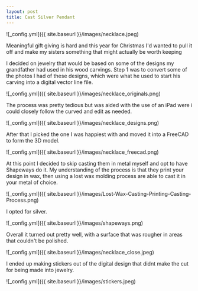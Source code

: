 ```yaml
---
layout: post
title: Cast Silver Pendant
---
```


![_config.yml]({{ site.baseurl }}/images/necklace.jpeg)

Meaningful gift giving is hard and this year for Christmas I'd wanted to pull it off and make my sisters something that might actually be worth keeping

I decided on jewelry that would be based on some of the designs my grandfather had used in his wood carvings. Step 1 was to convert some of the photos I had of these designs, which were what he used to start his carving into a digital vector line file. 

![_config.yml]({{ site.baseurl }}/images/necklace_originals.png)

The process was pretty tedious but was aided with the use of an iPad were i could closely follow the curved and edit as needed. 

![_config.yml]({{ site.baseurl }}/images/necklace_designs.png)

After that I picked the one I was happiest with and moved it into a FreeCAD to form the 3D model.

![_config.yml]({{ site.baseurl }}/images/necklace_freecad.png)

At this point I decided to skip casting them in metal myself and opt to have Shapeways do it. My understanding of the process is that they print your design in wax, then using a lost wax molding process are able to cast it in your metal of choice. 

![_config.yml]({{ site.baseurl }}/images/Lost-Wax-Casting-Printing-Casting-Process.png)

I opted for silver.

![_config.yml]({{ site.baseurl }}/images/shapeways.png)

Overall it turned out pretty well, with a surface that was rougher in areas that couldn't be polished. 

![_config.yml]({{ site.baseurl }}/images/necklace_close.jpeg)

I ended up making stickers out of the digital design that didnt make the cut for being made into jewelry. 

![_config.yml]({{ site.baseurl }}/images/stickers.jpeg)
